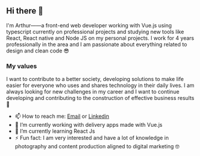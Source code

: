 ## Hi there 👋
I'm Arthur——a front-end web developer working with Vue.js using typescript currently on professional projects and studying new tools like React, React native and Node JS on my personal projects. I work for 4 years professionally in the area and I am passionate about everything related to design and clean code 😎

### My values
I want to contribute to a better society, developing solutions to make life easier for everyone who uses and shares technology in their daily lives. I am always looking for new challenges in my career and I want to continue developing and contributing to the construction of effective business results 🚀

- 📫 How to reach me: [Email](mailto:arthurgoncalvesmalheiros@gmail.com) or [Linkedin](https://www.linkedin.com/in/arthurgm/)
- 🔭 I’m currently working with delivery apps made with Vue.js
- 🌱 I’m currently learning React Js
- ⚡ Fun fact: I am very interested and have a lot of knowledge in photography and content production aligned to digital marketing 🤓
